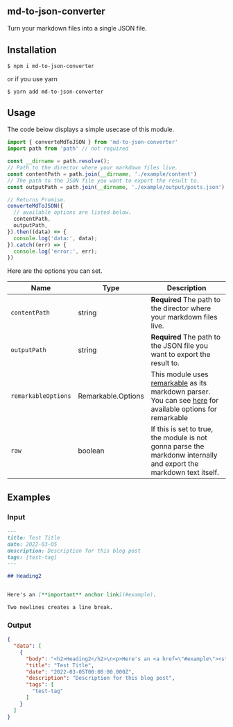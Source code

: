 ## md-to-json-converter

Turn your markdown files into a single JSON file.

## Installation

```
$ npm i md-to-json-converter
```

or if you use yarn

```
$ yarn add md-to-json-converter
```

## Usage

The code below displays a simple usecase of this module.

```js
import { converteMdToJSON } from 'md-to-json-converter'
import path from 'path' // not required

const __dirname = path.resolve();
// Path to the director where your markdown files live.
const contentPath = path.join(__dirname, './example/content')
// The path to the JSON file you want to export the result to.
const outputPath = path.join(__dirname, './example/output/posts.json')

// Returns Promise.
converteMdToJSON({
  // available options are listed below.
  contentPath,
  outputPath,
}).then((data) => {
  console.log('data:', data);
}).catch((err) => {
  console.log('error:', err);
})
```

Here are the options you can set.

| Name                 | Type              | Description                                                                   |
| -------------------- | ----------------- | ----------------------------------------------------------------------------- |
| `contentPath`       | string | **Required** The path to the director where your markdown files live.|
| `outputPath`         | string| **Required**  The path to the JSON file you want to export the result to.|
| `remarkableOptions` | Remarkable.Options|This module uses [remarkable](https://github.com/jonschlinkert/remarkable) as its markdown parser. You can see [here](https://github.com/jonschlinkert/remarkable#options) for available options for remarkable|
| `raw` | boolean| If this is set to true, the module is not gonna parse the markdonw internally and export the markdown text itself.|

## Examples

### Input

```md
---
title: Test Title
date: 2022-03-05
description: Description for this blog post
tags: [test-tag]
---

## Heading2


Here's an [**important** anchor link](#example).

Two newlines creates a line break.
```


### Output

```json
{
  "data": [
    {
      "body": "<h2>Heading2</h2>\n<p>Here's an <a href=\"#example\"><strong>important</strong> anchor link</a>.</p>\n<p>Two newlines creates a line break.</p>\n",
      "title": "Test Title",
      "date": "2022-03-05T00:00:00.000Z",
      "description": "Description for this blog post",
      "tags": [
        "test-tag"
      ]
    }
  ]
}
```
